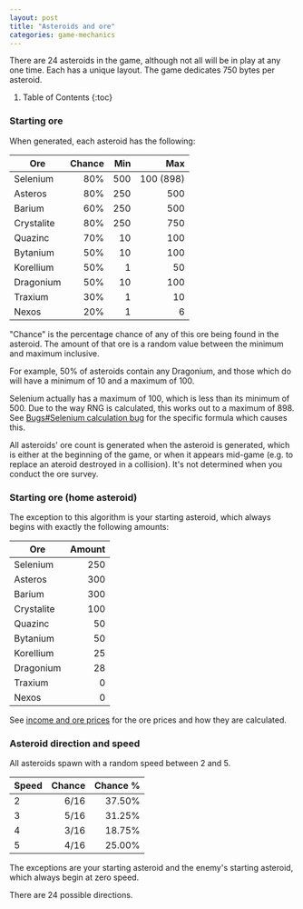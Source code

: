 ```yaml
---
layout: post
title: "Asteroids and ore"
categories: game-mechanics
---
```


There are 24 asteroids in the game, although not all will be in play at any one
time. Each has a unique layout. The game dedicates 750 bytes per asteroid.

1. Table of Contents
{:toc}

### Starting ore

When generated, each asteroid has the following:

| Ore        | Chance | Min |   Max     |
|------------|-------:|----:|----------:|
| Selenium   |    80% | 500 | 100 (898) |
| Asteros    |    80% | 250 | 500       |
| Barium     |    60% | 250 | 500       |
| Crystalite |    80% | 250 | 750       |
| Quazinc    |    70% |  10 | 100       |
| Bytanium   |    50% |  10 | 100       |
| Korellium  |    50% |   1 |  50       |
| Dragonium  |    50% |  10 | 100       |
| Traxium    |    30% |   1 |  10       |
| Nexos      |    20% |   1 |   6       |

"Chance" is the percentage chance of any of this ore being found in the
asteroid. The amount of that ore is a random value between the minimum and
maximum inclusive.

For example, 50% of asteroids contain any Dragonium, and those which do will
have a minimum of 10 and a maximum of 100.

Selenium actually has a maximum of 100, which is less than its minimum of 500.
Due to the way RNG is calculated, this works out to a maximum of 898. See
[Bugs#Selenium calculation bug](../game-mechanics/bugs.html#selenium-calculation-bug)
for the specific formula which causes this.

All asteroids' ore count is generated when the asteroid is generated, which is
either at the beginning of the game, or when it appears mid-game (e.g. to
replace an ateroid destroyed in a collision). It's not determined when you
conduct the ore survey.

### Starting ore (home asteroid)

The exception to this algorithm is your starting asteroid, which always begins
with exactly the following amounts:

| Ore        | Amount |
|------------|-------:|
| Selenium   |   250  |
| Asteros    |   300  |
| Barium     |   300  |
| Crystalite |   100  |
| Quazinc    |    50  |
| Bytanium   |    50  |
| Korellium  |    25  |
| Dragonium  |    28  |
| Traxium    |     0  |
| Nexos      |     0  |

See [income and ore prices](../game-mechanics/income-and-ore-prices.html) for
the ore prices and how they are calculated.

### Asteroid direction and speed

All asteroids spawn with a random speed between 2 and 5.

|Speed| Chance | Chance % |
|:----|-------:|---------:|
|  2  |  6/16  | 37.50%   |
|  3  |  5/16  | 31.25%   |
|  4  |  3/16  | 18.75%   |
|  5  |  4/16  | 25.00%   |

The exceptions are your starting asteroid and the enemy's starting asteroid,
which always begin at zero speed.

There are 24 possible directions.
